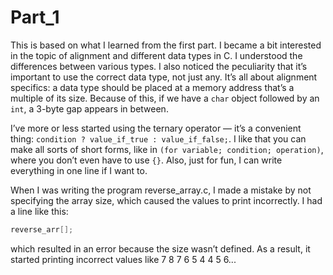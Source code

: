 # Part_1

This is based on what I learned from the first part. 
I became a bit interested in the topic of alignment and different data types in C. I understood the differences between various types. I also noticed the peculiarity that it’s important to use the correct data type, not just any. It’s all about alignment specifics: a data type should be placed at a memory address that’s a multiple of its size. Because of this, if we have a `char` object followed by an `int`, a 3-byte gap appears in between.

I’ve more or less started using the ternary operator — it’s a convenient thing: `condition ? value_if_true : value_if_false;`. I like that you can make all sorts of short forms, like in `(for variable; condition; operation)`, where you don’t even have to use `{}`. Also, just for fun, I can write everything in one line if I want to.

When I was writing the program reverse_array.c, I made a mistake by not specifying the array size, which caused the values to print incorrectly.
I had a line like this:
```c
reverse_arr[];
```
which resulted in an error because the size wasn’t defined.
As a result, it started printing incorrect values like 7 8 7 6 5 4 4 5 6...
